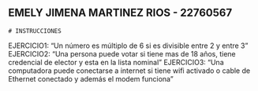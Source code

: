 ## EMELY JIMENA MARTINEZ RIOS - 22760567
    # INSTRUCCIONES
EJERCICIO1: 
    “Un número es múltiplo de 6 si es divisible entre 2 y entre 3” 
EJERCICIO2: 
    “Una persona puede votar si tiene mas de 18 años, tiene credencial de elector y esta en la lista nominal”
EJERCICIO3: 
    “Una computadora puede conectarse a internet si tiene wifi activado o cable de Ethernet conectado y además el modem funciona”